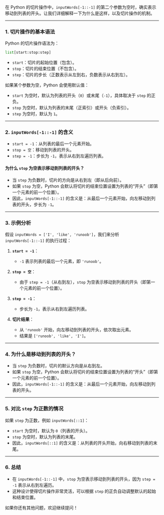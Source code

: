 ﻿在 Python 的切片操作中，`inputWords[-1::-1]` 的第二个参数为空时，确实表示移动到列表的开头。让我们详细解释一下为什么是这样，以及切片操作的机制。

---

### 1. **切片操作的基本语法**
Python 的切片操作语法为：
```python
list[start:stop:step]
```
- `start`：切片的起始位置（包含）。
- `stop`：切片的结束位置（不包含）。
- `step`：切片的步长（正数表示从左到右，负数表示从右到左）。

如果某个参数为空，Python 会使用默认值：
- `start` 为空时，默认为列表的开头（`0`）或末尾（`-1`），具体取决于 `step` 的正负。
- `stop` 为空时，默认为列表的末尾（正索引）或开头（负索引）。
- `step` 为空时，默认为 `1`。

---

### 2. **`inputWords[-1::-1]` 的含义**
- `start = -1`：从列表的最后一个元素开始。
- `stop = 空`：移动到列表的开头。
- `step = -1`：步长为 `-1`，表示从右到左遍历列表。

#### 为什么 `stop` 为空表示移动到列表的开头？
- 当 `step` 为负数时，切片的方向是从右到左（即从后向前）。
- 如果 `stop` 为空，Python 会默认将切片的结束位置设置为列表的“开头”（即第一个元素的前一个位置）。
- 因此，`inputWords[-1::-1]` 的含义是：从最后一个元素开始，向左移动到列表的开头，步长为 `-1`。

---

### 3. **示例分析**
假设 `inputWords = ['I', 'like', 'runoob']`，我们来分析 `inputWords[-1::-1]` 的执行过程：

1. **`start = -1`**：
   - `-1` 表示列表的最后一个元素，即 `'runoob'`。

2. **`stop = 空`**：
   - 由于 `step = -1`（从右到左），`stop` 为空表示移动到列表的开头（即第一个元素的前一个位置）。

3. **`step = -1`**：
   - 步长为 `-1`，表示从右到左遍历列表。

4. **切片结果**：
   - 从 `'runoob'` 开始，向左移动到列表的开头，依次取出元素。
   - 结果是 `['runoob', 'like', 'I']`。

---

### 4. **为什么是移动到列表的开头？**
- 当 `step` 为负数时，切片的默认方向是从右到左。
- 如果 `stop` 为空，Python 会默认将切片的结束位置设置为列表的“开头”（即第一个元素的前一个位置）。
- 因此，`inputWords[-1::-1]` 的含义是：从最后一个元素开始，向左移动到列表的开头。

---

### 5. **对比 `step` 为正数的情况**
如果 `step` 为正数，例如 `inputWords[::1]`：
- `start` 为空时，默认为 `0`（列表的开头）。
- `stop` 为空时，默认为列表的末尾。
- 因此，`inputWords[::1]` 的含义是：从列表的开头开始，向右移动到列表的末尾。

---

### 6. **总结**
- 在 `inputWords[-1::-1]` 中，`stop` 为空表示移动到列表的开头，因为 `step = -1` 表示从右到左遍历。
- 这种设计使得切片操作非常灵活，可以根据 `step` 的正负自动调整默认的起始和结束位置。

如果你还有其他问题，欢迎继续提问！
